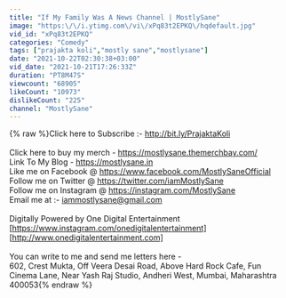 ```yaml
---
title: "If My Family Was A News Channel | MostlySane"
image: "https:\/\/i.ytimg.com\/vi\/xPq83t2EPKQ\/hqdefault.jpg"
vid_id: "xPq83t2EPKQ"
categories: "Comedy"
tags: ["prajakta koli","mostly sane","mostlysane"]
date: "2021-10-22T02:30:38+03:00"
vid_date: "2021-10-21T17:26:33Z"
duration: "PT8M47S"
viewcount: "68905"
likeCount: "10973"
dislikeCount: "225"
channel: "MostlySane"
---
```

{% raw %}Click here to Subscribe :- <a rel="nofollow" target="blank" href="http://bit.ly/PrajaktaKoli">http://bit.ly/PrajaktaKoli</a><br /><br />Click here to buy my merch - <a rel="nofollow" target="blank" href="https://mostlysane.themerchbay.com/">https://mostlysane.themerchbay.com/</a><br />Link To My Blog - <a rel="nofollow" target="blank" href="https://mostlysane.in">https://mostlysane.in</a><br />Like me on Facebook @ <a rel="nofollow" target="blank" href="https://www.facebook.com/MostlySaneOfficial">https://www.facebook.com/MostlySaneOfficial</a><br />Follow me on Twitter @ <a rel="nofollow" target="blank" href="https://twitter.com/iamMostlySane">https://twitter.com/iamMostlySane</a> <br />Follow me on Instagram @ <a rel="nofollow" target="blank" href="https://instagram.com/MostlySane">https://instagram.com/MostlySane</a> <br />Email me at :- iammostlysane@gmail.com <br /><br />Digitally Powered by One Digital Entertainment [<a rel="nofollow" target="blank" href="https://www.instagram.com/onedigitalentertainment]">https://www.instagram.com/onedigitalentertainment]</a><br />[<a rel="nofollow" target="blank" href="http://www.onedigitalentertainment.com]">http://www.onedigitalentertainment.com]</a><br /><br />You can write to me and send me letters here - <br />602, Crest Mukta, Off Veera Desai Road, Above Hard Rock Cafe, Fun Cinema Lane, Near Yash Raj Studio, Andheri West, Mumbai, Maharashtra 400053{% endraw %}
